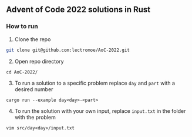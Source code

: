 ## Advent of Code 2022 solutions in **Rust**


### How to run
1. Clone the repo
```bash
git clone git@github.com:lectromoe/AoC-2022.git
```
2. Open repo directory
```
cd AoC-2022/
```
3. To run a solution to a specific problem replace `day` and `part` with a desired number
```
cargo run --example day<day>-<part>
```
4. To run the solution with your own input, replace `input.txt` in the folder with the problem
```
vim src/day<day>/input.txt
```